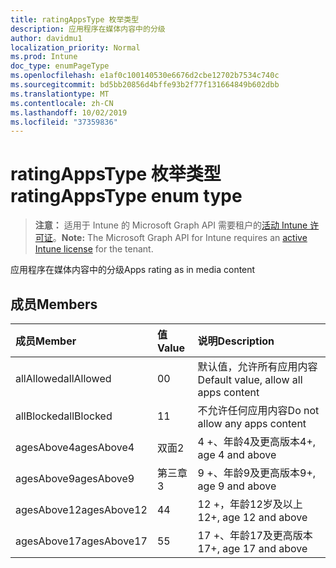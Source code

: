 ```yaml
---
title: ratingAppsType 枚举类型
description: 应用程序在媒体内容中的分级
author: davidmu1
localization_priority: Normal
ms.prod: Intune
doc_type: enumPageType
ms.openlocfilehash: e1af0c100140530e6676d2cbe12702b7534c740c
ms.sourcegitcommit: bd5bb20856d4bffe93b2f77f131664849b602dbb
ms.translationtype: MT
ms.contentlocale: zh-CN
ms.lasthandoff: 10/02/2019
ms.locfileid: "37359836"
---
```

# <a name="ratingappstype-enum-type"></a><span data-ttu-id="d6cba-103">ratingAppsType 枚举类型</span><span class="sxs-lookup"><span data-stu-id="d6cba-103">ratingAppsType enum type</span></span>

> <span data-ttu-id="d6cba-104">**注意：** 适用于 Intune 的 Microsoft Graph API 需要租户的[活动 Intune 许可证](https://go.microsoft.com/fwlink/?linkid=839381)。</span><span class="sxs-lookup"><span data-stu-id="d6cba-104">**Note:** The Microsoft Graph API for Intune requires an [active Intune license](https://go.microsoft.com/fwlink/?linkid=839381) for the tenant.</span></span>

<span data-ttu-id="d6cba-105">应用程序在媒体内容中的分级</span><span class="sxs-lookup"><span data-stu-id="d6cba-105">Apps rating as in media content</span></span>

## <a name="members"></a><span data-ttu-id="d6cba-106">成员</span><span class="sxs-lookup"><span data-stu-id="d6cba-106">Members</span></span>
|<span data-ttu-id="d6cba-107">成员</span><span class="sxs-lookup"><span data-stu-id="d6cba-107">Member</span></span>|<span data-ttu-id="d6cba-108">值</span><span class="sxs-lookup"><span data-stu-id="d6cba-108">Value</span></span>|<span data-ttu-id="d6cba-109">说明</span><span class="sxs-lookup"><span data-stu-id="d6cba-109">Description</span></span>|
|:---|:---|:---|
|<span data-ttu-id="d6cba-110">allAllowed</span><span class="sxs-lookup"><span data-stu-id="d6cba-110">allAllowed</span></span>|<span data-ttu-id="d6cba-111">0</span><span class="sxs-lookup"><span data-stu-id="d6cba-111">0</span></span>|<span data-ttu-id="d6cba-112">默认值，允许所有应用内容</span><span class="sxs-lookup"><span data-stu-id="d6cba-112">Default value, allow all apps content</span></span>|
|<span data-ttu-id="d6cba-113">allBlocked</span><span class="sxs-lookup"><span data-stu-id="d6cba-113">allBlocked</span></span>|<span data-ttu-id="d6cba-114">1</span><span class="sxs-lookup"><span data-stu-id="d6cba-114">1</span></span>|<span data-ttu-id="d6cba-115">不允许任何应用内容</span><span class="sxs-lookup"><span data-stu-id="d6cba-115">Do not allow any apps content</span></span>|
|<span data-ttu-id="d6cba-116">agesAbove4</span><span class="sxs-lookup"><span data-stu-id="d6cba-116">agesAbove4</span></span>|<span data-ttu-id="d6cba-117">双面</span><span class="sxs-lookup"><span data-stu-id="d6cba-117">2</span></span>|<span data-ttu-id="d6cba-118">4 +、年龄4及更高版本</span><span class="sxs-lookup"><span data-stu-id="d6cba-118">4+, age 4 and above</span></span>|
|<span data-ttu-id="d6cba-119">agesAbove9</span><span class="sxs-lookup"><span data-stu-id="d6cba-119">agesAbove9</span></span>|<span data-ttu-id="d6cba-120">第三章</span><span class="sxs-lookup"><span data-stu-id="d6cba-120">3</span></span>|<span data-ttu-id="d6cba-121">9 +、年龄9及更高版本</span><span class="sxs-lookup"><span data-stu-id="d6cba-121">9+, age 9 and above</span></span>|
|<span data-ttu-id="d6cba-122">agesAbove12</span><span class="sxs-lookup"><span data-stu-id="d6cba-122">agesAbove12</span></span>|<span data-ttu-id="d6cba-123">4</span><span class="sxs-lookup"><span data-stu-id="d6cba-123">4</span></span>|<span data-ttu-id="d6cba-124">12 +，年龄12岁及以上</span><span class="sxs-lookup"><span data-stu-id="d6cba-124">12+, age 12 and above</span></span> |
|<span data-ttu-id="d6cba-125">agesAbove17</span><span class="sxs-lookup"><span data-stu-id="d6cba-125">agesAbove17</span></span>|<span data-ttu-id="d6cba-126">5</span><span class="sxs-lookup"><span data-stu-id="d6cba-126">5</span></span>|<span data-ttu-id="d6cba-127">17 +、年龄17及更高版本</span><span class="sxs-lookup"><span data-stu-id="d6cba-127">17+, age 17 and above</span></span>|




